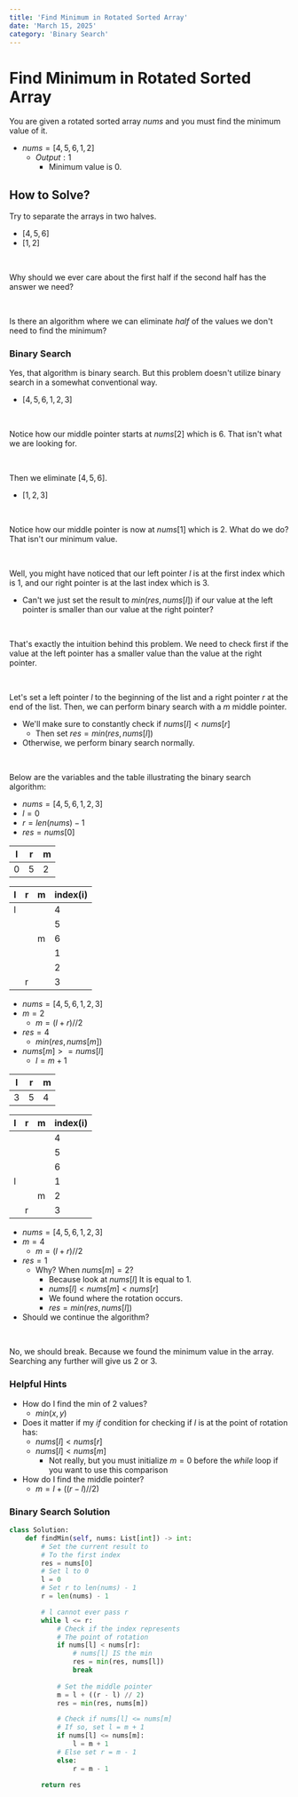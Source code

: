 ```yaml
---
title: 'Find Minimum in Rotated Sorted Array'
date: 'March 15, 2025'
category: 'Binary Search'
---
```


# Find Minimum in Rotated Sorted Array

You are given a rotated sorted array $nums$ and you must find the minimum value of it.

- $nums = [4, 5, 6, 1, 2]$
    - $Output: 1$
        - Minimum value is $0$.

## How to Solve?

Try to separate the arrays in two halves.

- $[4, 5, 6]$
- $[1, 2]$

<br />

Why should we ever care about the first half if the second half has the answer we need?

<br />

Is there an algorithm where we can eliminate $half$ of the values we don't need to find the minimum?

### Binary Search

Yes, that algorithm is binary search. But this problem doesn't utilize binary search in a somewhat conventional way.

- $[4, 5, 6, 1, 2, 3]$

<br />

Notice how our middle pointer starts at $nums[2]$ which is $6$. That isn't what we are looking for.

<br />

Then we eliminate $[4, 5, 6]$.

- $[1, 2, 3]$

<br />

Notice how our middle pointer is now at $nums[1]$ which is $2$. What do we do? That isn't our minimum value.

<br />

Well, you might have noticed that our left pointer $l$ is at the first index which is $1$, and our right pointer is at the last index which is $3$.

- Can't we just set the result to $min(res, nums[l])$ if our value at the left pointer is smaller than our value at the right pointer?

<br />

That's exactly the intuition behind this problem. We need to check first if the value at the left pointer has a smaller value than the value at the right pointer.

<br />

Let's set a left pointer $l$ to the beginning of the list and a right pointer $r$ at the end of the list. Then, we can perform binary search with a $m$ middle pointer.

- We'll make sure to constantly check if $nums[l] < nums[r]$
    - Then set $res = min(res, nums[l])$
- Otherwise, we perform binary search normally.

<br />

Below are the variables and the table illustrating the binary search algorithm:

- $nums = [4, 5, 6, 1, 2, 3]$
- $l = 0$
- $r = len(nums) - 1$
- $res = nums[0]$

|   l   |   r   |   m
|   --- |   --- |   ---
|   0   |   5   |   2

|   l   |   r   |   m   |   index(i)
|   --- |   --- |   --- |   ---
|   l   |       |       |   4
|       |       |       |   5
|       |       |   m   |   6
|       |       |       |   1
|       |       |       |   2
|       |   r   |       |   3

- $nums = [4, 5, 6, 1, 2, 3]$
- $m = 2$
    - $m = (l + r) // 2$
- $res = 4$
    - $min(res, nums[m])$
- $nums[m] >= nums[l]$
    - $l = m + 1$

|   l   |   r   |   m
|   --- |   --- |   ---
|   3   |   5   |   4

|   l   |   r   |   m   |   index(i)
|   --- |   --- |   --- |   ---
|       |       |       |   4
|       |       |       |   5
|       |       |       |   6
|   l   |       |       |   1
|       |       |   m   |   2
|       |   r   |       |   3

- $nums = [4, 5, 6, 1, 2, 3]$
- $m = 4$
    - $m = (l + r) // 2$
- $res = 1$
    - Why? When $nums[m] = 2$?
        - Because look at $nums[l]$ It is equal to $1$.
        - $nums[l] < nums[m] < nums[r]$
        - We found where the rotation occurs.
        - $res = min(res, nums[l])$
- Should we continue the algorithm?

<br />

No, we should break. Because we found the minimum value in the array. Searching any further will give us $2$ or $3$.

### Helpful Hints

- How do I find the min of 2 values?
    - $min(x, y)$
- Does it matter if my $if$ condition for checking if $l$ is at the point of rotation has:
    - $nums[l] < nums[r]$
    - $nums[l] < nums[m]$
        - Not really, but you must initialize $m = 0$ before the $while$ loop if you want to use this comparison
- How do I find the middle pointer?
    - $m = l + ((r - l) // 2)$

### Binary Search Solution
```python
class Solution:
    def findMin(self, nums: List[int]) -> int:
        # Set the current result to
        # To the first index
        res = nums[0]
        # Set l to 0
        l = 0
        # Set r to len(nums) - 1
        r = len(nums) - 1

        # l cannot ever pass r
        while l <= r:
            # Check if the index represents
            # The point of rotation
            if nums[l] < nums[r]:
                # nums[l] IS the min
                res = min(res, nums[l])
                break
            
            # Set the middle pointer
            m = l + ((r - l) // 2)
            res = min(res, nums[m])

            # Check if nums[l] <= nums[m]
            # If so, set l = m + 1
            if nums[l] <= nums[m]:
                l = m + 1
            # Else set r = m - 1
            else:
                r = m - 1

        return res